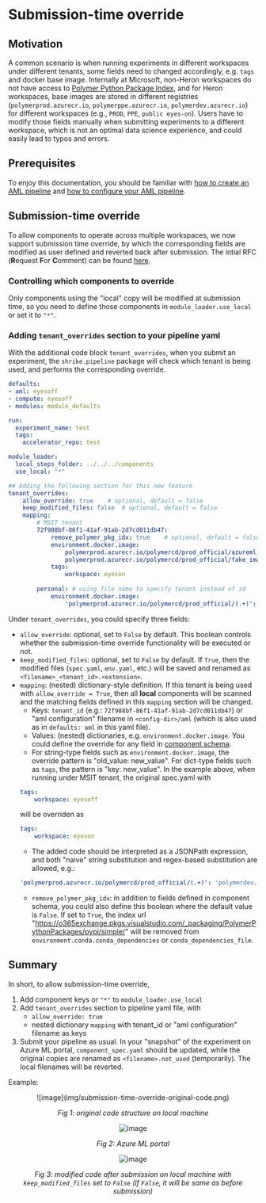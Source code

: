 # Submission-time override
## Motivation
A common scenario is when running experiments in different workspaces under different tenants, some fields need to changed accordingly, e.g. `tags` and docker base image. Internally at Microsoft, non-Heron workspaces do not have access to [Polymer Python Package Index](https://o365exchange.pkgs.visualstudio.com/_packaging/PolymerPythonPackages/pypi/simple/), and for Heron workspaces, base images are stored in different registries (`polymerprod.azurecr.io`, `polymerppe.azurecr.io`, `polymerdev.azurecr.io`) for different workspaces (e.g., `PROD`, `PPE`, `public eyes-on`). Users have to modify those fields manually when submitting experiments to a different workspace, which is not an optimal data science experience, and could easily lead to typos and errors.

## Prerequisites
To enjoy this documentation, you should be familiar with [how to create an AML pipeline](./create-aml-pipeline.md) and [how to configure your AML pipeline](./configure-aml-pipeline.md).

## Submission-time override
To allow components to operate across multiple workspaces, we now support submission time override, by which the corresponding fields are modified as user defined and reverted back after submission. The intial RFC (**R**equest **F**or **C**omment) can be found [here](https://github.com/Azure/shrike/blob/main/docs/rfc/pipeline-image-override.md).

### Controlling which components to override
Only components using the "local" copy will be modified at submission time, so you need to define those components in `module_loader.use_local` or set it to `"*"`.

### Adding `tenant_overrides` section to your pipeline yaml
With the additional code block `tenant_overrides`, when you submit an experiment, the `shrike.pipeline` package will check which tenant is being used, and performs the corresponding override.
```yaml
defaults:
- aml: eyesoff
- compute: eyesoff
- modules: module_defaults

run:
  experiment_name: test
  tags:
    accelerator_repo: test

module_loader:
  local_steps_folder: ../../../components
  use_local: "*"

## Adding the following section for this new feature
tenant_overrides:
    allow_override: true    # optional, default = false
    keep_modified_files: false  # optional, default = false
    mapping:
        # MSIT tenant
        72f988bf-86f1-41af-91ab-2d7cd011db47:
            remove_polymer_pkg_idx: true    # optional, default = false
            environment.docker.image:
                polymerprod.azurecr.io/polymercd/prod_official/azureml_base_gpu_openmpi312cuda101cudnn7: mcr.microsoft.com/azureml/openmpi3.1.2-cuda10.1-cudnn7-ubuntu18.04
                polymerprod.azurecr.io/polymercd/prod_official/fake_image: mcr.microsoft.com/azureml/fake_image
            tags:
                workspace: eyeson
        
        personal: # using file name to specify tenant instead of id
            environment.docker.image:
                'polymerprod.azurecr.io/polymercd/prod_official/(.+)': 'polymerdev.azurecr.io/polymercd/dev_official/\g<1>'
```
Under `tenant_overrides`, you could specify three fields:
- `allow_override`: optional, set to `False` by default. This boolean controls whether the submission-time override functionality will be executed or not.
- `keep_modified_files`: optional, set to `False` by default. If `True`, then the modified files (`spec.yaml`, `env.yaml`, etc.) will be saved and renamed as `<filename>_<tenant_id>.<extension>`.
- `mapping`: (nested) dictionary-style definition. If this tenant is being used with `allow_override = True`, then all **local** components will be scanned and the matching fields defined in this `mapping` section will be changed.
    - Keys: `tenant_id` (e.g.: `72f988bf-86f1-41af-91ab-2d7cd011db47`) or "aml configuration" filename in `<config-dir>/aml` (which is also used as in `defaults: aml` in this yaml file).
    - Values: (nested) dictionaries, e.g. `environment.docker.image`. You could define the override for any field in [component schema](https://componentsdk.azurewebsites.net/components.html).
    - For string-type fields such as `environment.docker.image`, the override pattern is "old_value: new_value". For dict-type fields such as `tags`, the pattern is "key: new_value". In the example above, when running under MSIT tenant, the original spec.yaml with
    ```yaml
    tags:
        workspace: eyesoff
    ``` 
    will be overriden as 
    ```yaml
    tags:
        workspace: eyeson
    ``` 
    - The added code should be interpreted as a JSONPath expression, and both "naive" string substitution and regex-based substitution are allowed, e.g.:
    ```yaml
    'polymerprod.azurecr.io/polymercd/prod_official/(.+)': 'polymerdev.azurecr.io/polymercd/dev_official/\g<1>'
    ```
    - `remove_polymer_pkg_idx`: in addition to fields defined in component schema, you could also define this boolean where the default value is `False`. If set to `True`, the index url "https://o365exchange.pkgs.visualstudio.com/_packaging/PolymerPythonPackages/pypi/simple/" will be removed from `environment.conda.conda_dependencies` or `conda_dependencies_file`.


## Summary
In short, to allow submission-time override, 

1. Add component keys or `"*"` to `module_loader.use_local`
2. Add `tenant_overrides` section to pipeline yaml file, with
    - `allow_override: true`
    - nested dictionary `mapping` with tenant_id or "aml configuration" filename as keys
3. Submit your pipeline as usual. In your "snapshot" of the experiment on Azure ML portal, `component_spec.yaml` should be updated, while the original copies are renamed as `<filename>.not_used` (temporarily). The local filenames will be reverted. 

Example:
<center>
![image](img/submission-time-override-original-code.png)

*Fig 1: original code structure on local machine*

![image](img/submission-time-override-portal.png)

*Fig 2: Azure ML portal*


![image](img/submission-time-override-modified.png)

*Fig 3: modified code after submission on local machine with `keep_modified_files` set to `False` (if `False`, it will be same as before submission)*
</center>
